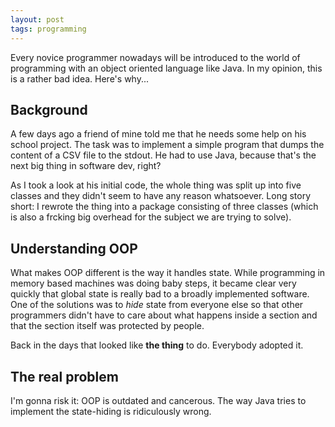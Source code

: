 ```yaml
---
layout: post
tags: programming
---
```


Every novice programmer nowadays will be introduced to the world of programming with an object oriented language like Java. In my opinion, this is a rather bad idea. Here's why...

## Background

A few days ago a friend of mine told me that he needs some help on his school project. The task was to implement a simple program that dumps the content of a CSV file to the stdout. He had to use Java, because that's the next big thing in software dev, right?

As I took a look at his initial code, the whole thing was split up into five classes and they didn't seem to have any reason whatsoever. Long story short: I rewrote the thing into a package consisting of three classes (which is also a frcking big overhead for the subject we are trying to solve).

## Understanding OOP

What makes OOP different is the way it handles state. While programming in memory based machines was doing baby steps, it became clear very quickly that global state is really bad to a broadly implemented software. One of the solutions was to *hide* state from everyone else so that other programmers didn't have to care about what happens inside a section and that the section itself was protected by people.

Back in the days that looked like **the thing** to do. Everybody adopted it.

## The real problem

I'm gonna risk it: OOP is outdated and cancerous. The way Java tries to implement the state-hiding is ridiculously wrong.

